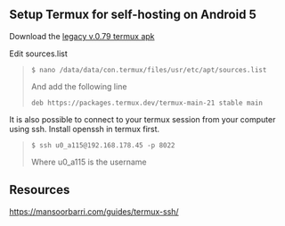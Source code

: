 ## Setup Termux for self-hosting on Android 5

Download the [legacy v.0.79 termux apk](https://www.archive.org/download/termux-repositories-legacy/termux-v0.79-offline-bootstraps.apk)

Edit sources.list
>```
>$ nano /data/data/con.termux/files/usr/etc/apt/sources.list
>```
> And add the following line
> ```
>deb https://packages.termux.dev/termux-main-21 stable main
>```

It is also possible to connect to your termux session
from your computer using ssh. Install openssh in termux first.

> ```
> $ ssh u0_a115@192.168.178.45 -p 8022
> ```
> Where u0_a115 is the username

## Resources
https://mansoorbarri.com/guides/termux-ssh/